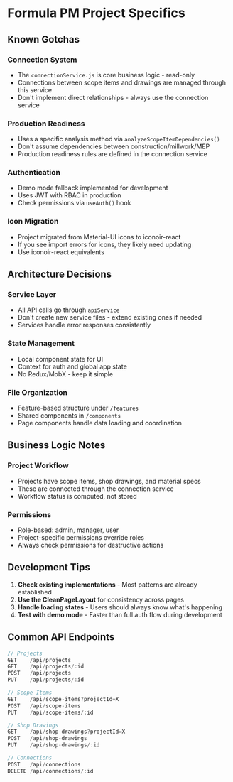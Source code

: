 # Formula PM Project Specifics

## Known Gotchas

### Connection System
- The `connectionService.js` is core business logic - read-only
- Connections between scope items and drawings are managed through this service
- Don't implement direct relationships - always use the connection service

### Production Readiness
- Uses a specific analysis method via `analyzeScopeItemDependencies()`
- Don't assume dependencies between construction/millwork/MEP
- Production readiness rules are defined in the connection service

### Authentication
- Demo mode fallback implemented for development
- Uses JWT with RBAC in production
- Check permissions via `useAuth()` hook

### Icon Migration
- Project migrated from Material-UI icons to iconoir-react
- If you see import errors for icons, they likely need updating
- Use iconoir-react equivalents

## Architecture Decisions

### Service Layer
- All API calls go through `apiService`
- Don't create new service files - extend existing ones if needed
- Services handle error responses consistently

### State Management
- Local component state for UI
- Context for auth and global app state
- No Redux/MobX - keep it simple

### File Organization
- Feature-based structure under `/features`
- Shared components in `/components`
- Page components handle data loading and coordination

## Business Logic Notes

### Project Workflow
- Projects have scope items, shop drawings, and material specs
- These are connected through the connection service
- Workflow status is computed, not stored

### Permissions
- Role-based: admin, manager, user
- Project-specific permissions override roles
- Always check permissions for destructive actions

## Development Tips

1. **Check existing implementations** - Most patterns are already established
2. **Use the CleanPageLayout** for consistency across pages
3. **Handle loading states** - Users should always know what's happening
4. **Test with demo mode** - Faster than full auth flow during development

## Common API Endpoints

```javascript
// Projects
GET    /api/projects
GET    /api/projects/:id
POST   /api/projects
PUT    /api/projects/:id

// Scope Items
GET    /api/scope-items?projectId=X
POST   /api/scope-items
PUT    /api/scope-items/:id

// Shop Drawings
GET    /api/shop-drawings?projectId=X
POST   /api/shop-drawings
PUT    /api/shop-drawings/:id

// Connections
POST   /api/connections
DELETE /api/connections/:id
```